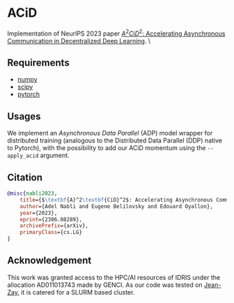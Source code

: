 # ACiD

Implementation of NeurIPS 2023 paper [$A^2CiD^2$: Accelerating Asynchronous Communication in Decentralized Deep Learning](https://arxiv.org/pdf/2306.08289.pdf). \

## Requirements
* [numpy](https://numpy.org/)
* [scipy](https://scipy.org/)
* [pytorch](https://pytorch.org/)

## Usages
We implement an *Asynchronous Data Parallel* (ADP) model wrapper for distributed training (analogous to the Distributed Data Parallel (DDP) native to Pytorch), with the possibility to add our ACiD momentum using the ```--apply_acid``` argument.

## Citation
```bibtex
@misc{nabli2023,
    title={$\textbf{A}^2\textbf{CiD}^2$: Accelerating Asynchronous Communication in Decentralized Deep Learning},
    author={Adel Nabli and Eugene Belilovsky and Edouard Oyallon},
    year={2023},
    eprint={2306.08289},
    archivePrefix={arXiv},
    primaryClass={cs.LG}
}
```

## Acknowledgement

This work was granted access to the HPC/AI resources of IDRIS under the allocation AD011013743 made by GENCI. As our code was tested on [Jean-Zay](http://www.idris.fr/eng/jean-zay/), it is catered for a SLURM based cluster.